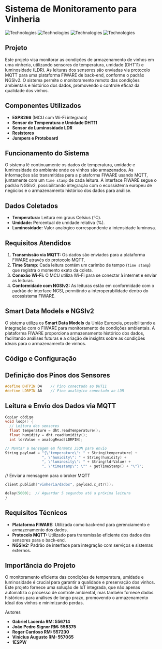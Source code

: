 # Sistema de Monitoramento para Vinheria

<img alt="Technologies" src="https://img.shields.io/badge/MCU-ESP8266-blue" /> <img alt="Technologies" src="https://img.shields.io/badge/Language-C++-brightgreen" /> <img alt="Technologies" src="https://img.shields.io/badge/Protocol-MQTT-yellow" /> <img alt="Technologies" src="https://img.shields.io/badge/Platform-FIWARE-orange" />

## Projeto
<p>Este projeto visa monitorar as condições de armazenamento de vinhos em uma vinheria, utilizando sensores de temperatura, umidade (DHT11) e luminosidade (LDR). As leituras dos sensores são enviadas via protocolo MQTT para uma plataforma FIWARE de back-end, conforme o padrão NGSIv2. O sistema permite o monitoramento remoto das condições ambientais e histórico dos dados, promovendo o controle eficaz da qualidade dos vinhos.</p>

## Componentes Utilizados
<ul> <li><strong>ESP8266</strong> (MCU com Wi-Fi integrado)</li> <li><strong>Sensor de Temperatura e Umidade DHT11</strong></li> <li><strong>Sensor de Luminosidade LDR</strong></li> <li><strong>Resistores</strong></li> <li><strong>Jumpers e Protoboard</strong></li> </ul>

## Funcionamento do Sistema
<p>O sistema lê continuamente os dados de temperatura, umidade e luminosidade do ambiente onde os vinhos são armazenados. As informações são transmitidas para a plataforma FIWARE usando MQTT, juntamente com um <code>time stamp</code> de cada leitura. A interface FIWARE segue o padrão NGSIv2, possibilitando integração com o ecossistema europeu de negócios e o armazenamento histórico dos dados para análise.</p>

## Dados Coletados
<ul> <li><strong>Temperatura:</strong> Leitura em graus Celsius (°C).</li> <li><strong>Umidade:</strong> Percentual de umidade relativa (%).</li> <li><strong>Luminosidade:</strong> Valor analógico correspondente à intensidade luminosa.</li> </ul>

## Requisitos Atendidos
<ol> <li><strong>Transmissão via MQTT:</strong> Os dados são enviados para a plataforma FIWARE através do protocolo MQTT.</li> <li><strong>Time Stamp:</strong> Cada leitura contém um carimbo de tempo (<code>time stamp</code>) que registra o momento exato da coleta.</li> <li><strong>Conexão Wi-Fi:</strong> O MCU utiliza Wi-Fi para se conectar à internet e enviar as leituras.</li> <li><strong>Conformidade com NGSIv2:</strong> As leituras estão em conformidade com o padrão de interface NGSI, permitindo a interoperabilidade dentro do ecossistema FIWARE.</li> </ol>

## Smart Data Models e NGSIv2
<p>O sistema utiliza os <strong>Smart Data Models</strong> da União Europeia, possibilitando a integração com o FIWARE para monitoramento de condições ambientais. A plataforma FIWARE proporciona armazenamento histórico dos dados, facilitando análises futuras e a criação de insights sobre as condições ideais para o armazenamento de vinhos.</p>

## Código e Configuração

## Definição dos Pinos dos Sensores

```cpp
#define DHTPIN D4    // Pino conectado ao DHT11
#define LDRPIN A0    // Pino analógico conectado ao LDR
```

## Leitura e Envio dos Dados via MQTT
```cpp
Copiar código
void loop() {
  // Leitura dos sensores
  float temperature = dht.readTemperature();
  float humidity = dht.readHumidity();
  int ldrValue = analogRead(LDRPIN);
  ```

  ```cpp
  // Montar a mensagem em formato JSON para envio
  String payload = "{\"temperature\": " + String(temperature) + 
                   ", \"humidity\": " + String(humidity) + 
                   ", \"luminosity\": " + String(ldrValue) + 
                   ", \"timestamp\": \"" + getTimeStamp() + "\"}";
```

  // Enviar a mensagem para o broker MQTT
  ```cpp
  client.publish("vinheria/dados", payload.c_str());
  
  delay(5000);  // Aguardar 5 segundos até a próxima leitura
}
```

## Requisitos Técnicos
<ul> <li><strong>Plataforma FIWARE:</strong> Utilizada como back-end para gerenciamento e armazenamento dos dados.</li> <li><strong>Protocolo MQTT:</strong> Utilizado para transmissão eficiente dos dados dos sensores para o back-end.</li> <li><strong>NGSIv2:</strong> Padrão de interface para integração com serviços e sistemas externos.</li> </ul>

## Importância do Projeto

<p>O monitoramento eficiente das condições de temperatura, umidade e luminosidade é crucial para garantir a qualidade e preservação dos vinhos. Este projeto fornece uma solução de IoT integrada, que não apenas automatiza o processo de controle ambiental, mas também fornece dados históricos para análises de longo prazo, promovendo o armazenamento ideal dos vinhos e minimizando perdas.</p>
Autores

<ul> <li><strong>Gabriel Lacerda  RM: 556714</strong></li> <li><strong>João Pedro Signor  RM: 558375</strong></li> <li><strong>Roger Cardoso  RM: 557230</strong></li> <li><strong>Vinicius Augusto  RM: 557065</strong></li> <li><strong>1ESPW</strong></li></ul>
